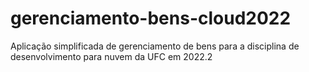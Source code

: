# gerenciamento-bens-cloud2022
Aplicação simplificada de gerenciamento de bens para a disciplina de desenvolvimento para nuvem da UFC em 2022.2
